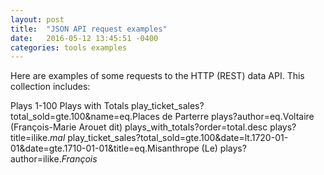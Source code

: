 ```yaml
---
layout: post
title:  "JSON API request examples"
date:   2016-05-12 13:45:51 -0400
categories: tools examples
---
```


Here are examples of some requests to the HTTP (REST) data API. This collection includes: 

Plays 1-100
Plays with Totals
play_ticket_sales?total_sold=gte.100&name=eq.Places de Parterre
plays?author=eq.Voltaire (François-Marie Arouet dit)
plays_with_totals?order=total.desc
plays?title=ilike.*mal*
play_ticket_sales?total_sold=gte.100&date=lt.1720-01-01&date=gte.1710-01-01&title=eq.Misanthrope (Le)
plays?author=ilike.*François*

<div class="postman-run-button"
data-postman-action="collection/import"
data-postman-var-1="75eb47f4dd961830b5b9"></div>
<script type="text/javascript">
  (function (p,o,s,t,m,a,n) {
    !p[s] && (p[s] = function () { (p[t] || (p[t] = [])).push(arguments); });
    !o.getElementById(s+t) && o.getElementsByTagName("head")[0].appendChild((
      (n = o.createElement("script")),
      (n.id = s+t), (n.async = 1), (n.src = m), n
    ));
  }(window, document, "_pm", "PostmanRunObject", "https://run.pstmn.io/button.js"));
</script>